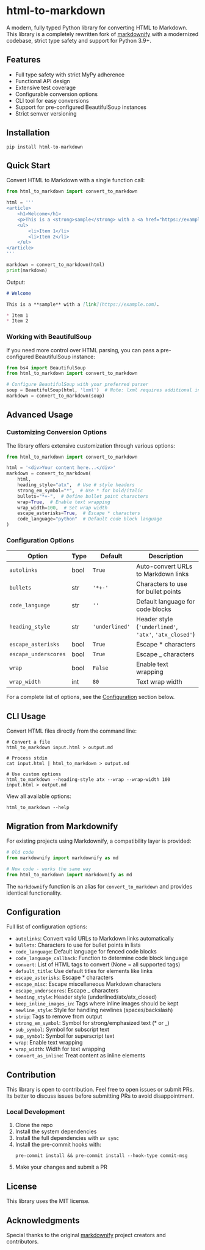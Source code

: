 # html-to-markdown

A modern, fully typed Python library for converting HTML to Markdown. This library is a completely rewritten fork
of [markdownify](https://pypi.org/project/markdownify/) with a modernized codebase, strict type safety and support for
Python 3.9+.

## Features

- Full type safety with strict MyPy adherence
- Functional API design
- Extensive test coverage
- Configurable conversion options
- CLI tool for easy conversions
- Support for pre-configured BeautifulSoup instances
- Strict semver versioning

## Installation

```shell
pip install html-to-markdown
```

## Quick Start

Convert HTML to Markdown with a single function call:

```python
from html_to_markdown import convert_to_markdown

html = '''
<article>
    <h1>Welcome</h1>
    <p>This is a <strong>sample</strong> with a <a href="https://example.com">link</a>.</p>
    <ul>
        <li>Item 1</li>
        <li>Item 2</li>
    </ul>
</article>
'''

markdown = convert_to_markdown(html)
print(markdown)
```

Output:

```markdown
# Welcome

This is a **sample** with a [link](https://example.com).

* Item 1
* Item 2
```

### Working with BeautifulSoup

If you need more control over HTML parsing, you can pass a pre-configured BeautifulSoup instance:

```python
from bs4 import BeautifulSoup
from html_to_markdown import convert_to_markdown

# Configure BeautifulSoup with your preferred parser
soup = BeautifulSoup(html, 'lxml')  # Note: lxml requires additional installation
markdown = convert_to_markdown(soup)
```

## Advanced Usage

### Customizing Conversion Options

The library offers extensive customization through various options:

```python
from html_to_markdown import convert_to_markdown

html = '<div>Your content here...</div>'
markdown = convert_to_markdown(
    html,
    heading_style="atx",  # Use # style headers
    strong_em_symbol="*",  # Use * for bold/italic
    bullets="*+-",  # Define bullet point characters
    wrap=True,  # Enable text wrapping
    wrap_width=100,  # Set wrap width
    escape_asterisks=True,  # Escape * characters
    code_language="python"  # Default code block language
)
```

### Configuration Options

| Option               | Type | Default        | Description                                            |
|----------------------|------|----------------|--------------------------------------------------------|
| `autolinks`          | bool | `True`         | Auto-convert URLs to Markdown links                    |
| `bullets`            | str  | `'*+-'`        | Characters to use for bullet points                    |
| `code_language`      | str  | `''`           | Default language for code blocks                       |
| `heading_style`      | str  | `'underlined'` | Header style (`'underlined'`, `'atx'`, `'atx_closed'`) |
| `escape_asterisks`   | bool | `True`         | Escape * characters                                    |
| `escape_underscores` | bool | `True`         | Escape _ characters                                    |
| `wrap`               | bool | `False`        | Enable text wrapping                                   |
| `wrap_width`         | int  | `80`           | Text wrap width                                        |

For a complete list of options, see the [Configuration](#configuration) section below.

## CLI Usage

Convert HTML files directly from the command line:

```shell
# Convert a file
html_to_markdown input.html > output.md

# Process stdin
cat input.html | html_to_markdown > output.md

# Use custom options
html_to_markdown --heading-style atx --wrap --wrap-width 100 input.html > output.md
```

View all available options:

```shell
html_to_markdown --help
```

## Migration from Markdownify

For existing projects using Markdownify, a compatibility layer is provided:

```python
# Old code
from markdownify import markdownify as md

# New code - works the same way
from html_to_markdown import markdownify as md
```

The `markdownify` function is an alias for `convert_to_markdown` and provides identical functionality.

## Configuration

Full list of configuration options:

- `autolinks`: Convert valid URLs to Markdown links automatically
- `bullets`: Characters to use for bullet points in lists
- `code_language`: Default language for fenced code blocks
- `code_language_callback`: Function to determine code block language
- `convert`: List of HTML tags to convert (None = all supported tags)
- `default_title`: Use default titles for elements like links
- `escape_asterisks`: Escape * characters
- `escape_misc`: Escape miscellaneous Markdown characters
- `escape_underscores`: Escape _ characters
- `heading_style`: Header style (underlined/atx/atx_closed)
- `keep_inline_images_in`: Tags where inline images should be kept
- `newline_style`: Style for handling newlines (spaces/backslash)
- `strip`: Tags to remove from output
- `strong_em_symbol`: Symbol for strong/emphasized text (* or _)
- `sub_symbol`: Symbol for subscript text
- `sup_symbol`: Symbol for superscript text
- `wrap`: Enable text wrapping
- `wrap_width`: Width for text wrapping
- `convert_as_inline`: Treat content as inline elements

## Contribution

This library is open to contribution. Feel free to open issues or submit PRs. Its better to discuss issues before
submitting PRs to avoid disappointment.

### Local Development

1. Clone the repo
2. Install the system dependencies
3. Install the full dependencies with `uv sync`
4. Install the pre-commit hooks with:
   ```shell
   pre-commit install && pre-commit install --hook-type commit-msg
   ```
5. Make your changes and submit a PR

## License

This library uses the MIT license.

## Acknowledgments

Special thanks to the original [markdownify](https://pypi.org/project/markdownify/) project creators and contributors.